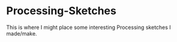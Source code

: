 # Processing-Sketches
This is where I might place some interesting Processing sketches I made/make.

